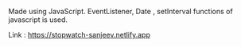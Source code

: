 Made using JavaScript. EventListener, Date , setInterval functions of javascript is used.

Link : https://stopwatch-sanjeev.netlify.app
